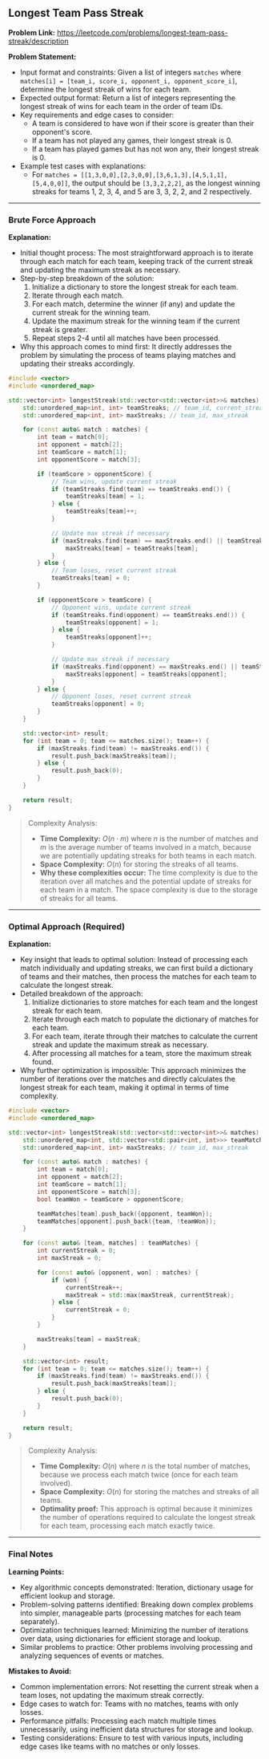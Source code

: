 ## Longest Team Pass Streak
**Problem Link:** https://leetcode.com/problems/longest-team-pass-streak/description

**Problem Statement:**
- Input format and constraints: Given a list of integers `matches` where `matches[i] = [team_i, score_i, opponent_i, opponent_score_i]`, determine the longest streak of wins for each team.
- Expected output format: Return a list of integers representing the longest streak of wins for each team in the order of team IDs.
- Key requirements and edge cases to consider: 
  - A team is considered to have won if their score is greater than their opponent's score.
  - If a team has not played any games, their longest streak is 0.
  - If a team has played games but has not won any, their longest streak is 0.
- Example test cases with explanations:
  - For `matches = [[1,3,0,0],[2,3,0,0],[3,6,1,3],[4,5,1,1],[5,4,0,0]]`, the output should be `[3,3,2,2,2]`, as the longest winning streaks for teams 1, 2, 3, 4, and 5 are 3, 3, 2, 2, and 2 respectively.

---

### Brute Force Approach

**Explanation:**
- Initial thought process: The most straightforward approach is to iterate through each match for each team, keeping track of the current streak and updating the maximum streak as necessary.
- Step-by-step breakdown of the solution:
  1. Initialize a dictionary to store the longest streak for each team.
  2. Iterate through each match.
  3. For each match, determine the winner (if any) and update the current streak for the winning team.
  4. Update the maximum streak for the winning team if the current streak is greater.
  5. Repeat steps 2-4 until all matches have been processed.
- Why this approach comes to mind first: It directly addresses the problem by simulating the process of teams playing matches and updating their streaks accordingly.

```cpp
#include <vector>
#include <unordered_map>

std::vector<int> longestStreak(std::vector<std::vector<int>>& matches) {
    std::unordered_map<int, int> teamStreaks; // team_id, current_streak
    std::unordered_map<int, int> maxStreaks; // team_id, max_streak

    for (const auto& match : matches) {
        int team = match[0];
        int opponent = match[2];
        int teamScore = match[1];
        int opponentScore = match[3];

        if (teamScore > opponentScore) {
            // Team wins, update current streak
            if (teamStreaks.find(team) == teamStreaks.end()) {
                teamStreaks[team] = 1;
            } else {
                teamStreaks[team]++;
            }

            // Update max streak if necessary
            if (maxStreaks.find(team) == maxStreaks.end() || teamStreaks[team] > maxStreaks[team]) {
                maxStreaks[team] = teamStreaks[team];
            }
        } else {
            // Team loses, reset current streak
            teamStreaks[team] = 0;
        }

        if (opponentScore > teamScore) {
            // Opponent wins, update current streak
            if (teamStreaks.find(opponent) == teamStreaks.end()) {
                teamStreaks[opponent] = 1;
            } else {
                teamStreaks[opponent]++;
            }

            // Update max streak if necessary
            if (maxStreaks.find(opponent) == maxStreaks.end() || teamStreaks[opponent] > maxStreaks[opponent]) {
                maxStreaks[opponent] = teamStreaks[opponent];
            }
        } else {
            // Opponent loses, reset current streak
            teamStreaks[opponent] = 0;
        }
    }

    std::vector<int> result;
    for (int team = 0; team <= matches.size(); team++) {
        if (maxStreaks.find(team) != maxStreaks.end()) {
            result.push_back(maxStreaks[team]);
        } else {
            result.push_back(0);
        }
    }

    return result;
}
```

> Complexity Analysis:
> - **Time Complexity:** $O(n \cdot m)$ where $n$ is the number of matches and $m$ is the average number of teams involved in a match, because we are potentially updating streaks for both teams in each match.
> - **Space Complexity:** $O(n)$ for storing the streaks of all teams.
> - **Why these complexities occur:** The time complexity is due to the iteration over all matches and the potential update of streaks for each team in a match. The space complexity is due to the storage of streaks for all teams.

---

### Optimal Approach (Required)

**Explanation:**
- Key insight that leads to optimal solution: Instead of processing each match individually and updating streaks, we can first build a dictionary of teams and their matches, then process the matches for each team to calculate the longest streak.
- Detailed breakdown of the approach:
  1. Initialize dictionaries to store matches for each team and the longest streak for each team.
  2. Iterate through each match to populate the dictionary of matches for each team.
  3. For each team, iterate through their matches to calculate the current streak and update the maximum streak as necessary.
  4. After processing all matches for a team, store the maximum streak found.
- Why further optimization is impossible: This approach minimizes the number of iterations over the matches and directly calculates the longest streak for each team, making it optimal in terms of time complexity.

```cpp
#include <vector>
#include <unordered_map>

std::vector<int> longestStreak(std::vector<std::vector<int>>& matches) {
    std::unordered_map<int, std::vector<std::pair<int, int>>> teamMatches; // team_id, [(opponent, result)]
    std::unordered_map<int, int> maxStreaks; // team_id, max_streak

    for (const auto& match : matches) {
        int team = match[0];
        int opponent = match[2];
        int teamScore = match[1];
        int opponentScore = match[3];
        bool teamWon = teamScore > opponentScore;

        teamMatches[team].push_back({opponent, teamWon});
        teamMatches[opponent].push_back({team, !teamWon});
    }

    for (const auto& [team, matches] : teamMatches) {
        int currentStreak = 0;
        int maxStreak = 0;

        for (const auto& [opponent, won] : matches) {
            if (won) {
                currentStreak++;
                maxStreak = std::max(maxStreak, currentStreak);
            } else {
                currentStreak = 0;
            }
        }

        maxStreaks[team] = maxStreak;
    }

    std::vector<int> result;
    for (int team = 0; team <= matches.size(); team++) {
        if (maxStreaks.find(team) != maxStreaks.end()) {
            result.push_back(maxStreaks[team]);
        } else {
            result.push_back(0);
        }
    }

    return result;
}
```

> Complexity Analysis:
> - **Time Complexity:** $O(n)$ where $n$ is the total number of matches, because we process each match twice (once for each team involved).
> - **Space Complexity:** $O(n)$ for storing the matches and streaks of all teams.
> - **Optimality proof:** This approach is optimal because it minimizes the number of operations required to calculate the longest streak for each team, processing each match exactly twice.

---

### Final Notes

**Learning Points:**
- Key algorithmic concepts demonstrated: Iteration, dictionary usage for efficient lookup and storage.
- Problem-solving patterns identified: Breaking down complex problems into simpler, manageable parts (processing matches for each team separately).
- Optimization techniques learned: Minimizing the number of iterations over data, using dictionaries for efficient storage and lookup.
- Similar problems to practice: Other problems involving processing and analyzing sequences of events or matches.

**Mistakes to Avoid:**
- Common implementation errors: Not resetting the current streak when a team loses, not updating the maximum streak correctly.
- Edge cases to watch for: Teams with no matches, teams with only losses.
- Performance pitfalls: Processing each match multiple times unnecessarily, using inefficient data structures for storage and lookup.
- Testing considerations: Ensure to test with various inputs, including edge cases like teams with no matches or only losses.